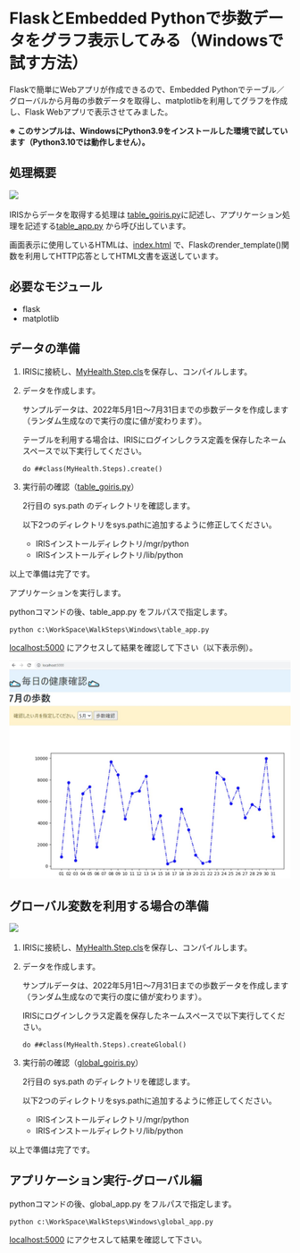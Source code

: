 # FlaskとEmbedded Pythonで歩数データをグラフ表示してみる（Windowsで試す方法）

Flaskで簡単にWebアプリが作成できるので、Embedded Pythonでテーブル／グローバルから月毎の歩数データを取得し、matplotlibを利用してグラフを作成し、Flask Webアプリで表示させてみました。

**※ このサンプルは、WindowsにPython3.9をインストールした環境で試しています（Python3.10では動作しません）。**

## 処理概要

![](../howtorenderhtml-tbl.bmp)


IRISからデータを取得する処理は [table_goiris.py](./table_goiris.py)に記述し、アプリケーション処理を記述する[table_app.py](./table_app.py) から呼び出しています。

画面表示に使用しているHTMLは、[index.html](./templates/index.html) で、Flaskのrender_template()関数を利用してHTTP応答としてHTML文書を返送しています。


## 必要なモジュール

- flask
- matplotlib

## データの準備

1. IRISに接続し、[MyHealth.Step.cls](../MyHealth/Steps.cls)を保存し、コンパイルします。

2. データを作成します。

    サンプルデータは、2022年5月1日～7月31日までの歩数データを作成します（ランダム生成なので実行の度に値が変わります）。

    テーブルを利用する場合は、IRISにログインしクラス定義を保存したネームスペースで以下実行してください。

    ```
    do ##class(MyHealth.Steps).create()
    ```

3. 実行前の確認（[table_goiris.py](./table_goiris.py)）

    2行目の sys.path のディレクトリを確認します。

    以下2つのディレクトリをsys.pathに追加するように修正してください。

    - IRISインストールディレクトリ/mgr/python
    - IRISインストールディレクトリ/lib/python


以上で準備は完了です。

アプリケーションを実行します。

pythonコマンドの後、table_app.py をフルパスで指定します。

```
python c:\WorkSpace\WalkSteps\Windows\table_app.py
```

[localhost:5000](http://localhost:5000) にアクセスして結果を確認して下さい（以下表示例）。

![](../example-html.jpg)


## グローバル変数を利用する場合の準備

![](../howtorenderhtml-glo.bmp)

1. IRISに接続し、[MyHealth.Step.cls](../MyHealth/Steps.cls)を保存し、コンパイルします。

2. データを作成します。

    サンプルデータは、2022年5月1日～7月31日までの歩数データを作成します（ランダム生成なので実行の度に値が変わります）。

    IRISにログインしクラス定義を保存したネームスペースで以下実行してください。

    ```
    do ##class(MyHealth.Steps).createGlobal()
    ```

3. 実行前の確認（[global_goiris.py](./global_goiris.py)）

    2行目の sys.path のディレクトリを確認します。

    以下2つのディレクトリをsys.pathに追加するように修正してください。

    - IRISインストールディレクトリ/mgr/python
    - IRISインストールディレクトリ/lib/python



以上で準備は完了です。

## アプリケーション実行-グローバル編


pythonコマンドの後、global_app.py をフルパスで指定します。

```
python c:\WorkSpace\WalkSteps\Windows\global_app.py
```

[localhost:5000](http://localhost:5000) にアクセスして結果を確認して下さい。
